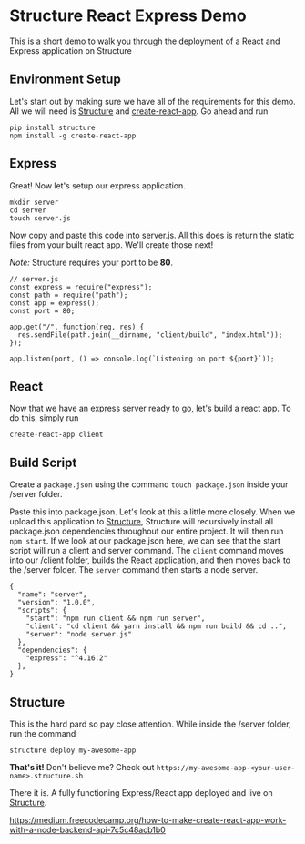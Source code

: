 # Structure React Express Demo

This is a short demo to walk you through the deployment of a React and Express application on Structure

## Environment Setup

Let's start out by making sure we have all of the requirements for this demo. All we will need is [Structure](https://structure.sh) and [create-react-app](https://github.com/facebook/create-react-app). Go ahead and run

```
pip install structure
npm install -g create-react-app
```

## Express

Great! Now let's setup our express application.

```
mkdir server
cd server
touch server.js
```

Now copy and paste this code into server.js. All this does is return the static files from your built react app. We'll create those next!

_Note:_ Structure requires your port to be **80**.

```
// server.js
const express = require("express");
const path = require("path");
const app = express();
const port = 80;

app.get("/", function(req, res) {
  res.sendFile(path.join(__dirname, "client/build", "index.html"));
});

app.listen(port, () => console.log(`Listening on port ${port}`));
```

## React

Now that we have an express server ready to go, let's build a react app. To do this, simply run

```
create-react-app client
```

## Build Script

Create a `package.json` using the command `touch package.json` inside your /server folder.

Paste this into package.json. Let's look at this a little more closely. When we upload this application to [Structure](https://structure.sh), Structure will recursively install all package.json dependencies throughout our entire project. It will then run `npm start`. If we look at our package.json here, we can see that the start script will run a client and server command. The `client` command moves into our /client folder, builds the React application, and then moves back to the /server folder. The `server` command then starts a node server.

```
{
  "name": "server",
  "version": "1.0.0",
  "scripts": {
    "start": "npm run client && npm run server",
    "client": "cd client && yarn install && npm run build && cd ..",
    "server": "node server.js"
  },
  "dependencies": {
    "express": "^4.16.2"
  },
}
```

## Structure

This is the hard pard so pay close attention. While inside the /server folder, run the command

```
structure deploy my-awesome-app
```

**That's it!** Don't believe me? Check out `https://my-awesome-app-<your-user-name>.structure.sh`

There it is. A fully functioning Express/React app deployed and live on [Structure](https://structure.sh).

https://medium.freecodecamp.org/how-to-make-create-react-app-work-with-a-node-backend-api-7c5c48acb1b0
